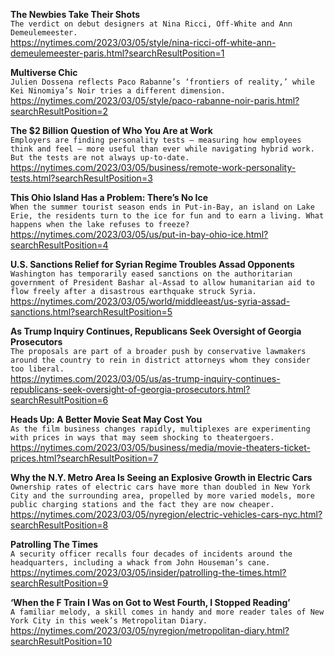 **The Newbies Take Their Shots**\
`The verdict on debut designers at Nina Ricci, Off-White and Ann Demeulemeester.`\
https://nytimes.com/2023/03/05/style/nina-ricci-off-white-ann-demeulemeester-paris.html?searchResultPosition=1

**Multiverse Chic**\
`Julien Dossena reflects Paco Rabanne’s ‘frontiers of reality,’ while Kei Ninomiya’s Noir tries a different dimension.`\
https://nytimes.com/2023/03/05/style/paco-rabanne-noir-paris.html?searchResultPosition=2

**The $2 Billion Question of Who You Are at Work**\
`Employers are finding personality tests — measuring how employees think and feel — more useful than ever while navigating hybrid work. But the tests are not always up-to-date.`\
https://nytimes.com/2023/03/05/business/remote-work-personality-tests.html?searchResultPosition=3

**This Ohio Island Has a Problem: There’s No Ice**\
`When the summer tourist season ends in Put-in-Bay, an island on Lake Erie, the residents turn to the ice for fun and to earn a living. What happens when the lake refuses to freeze?`\
https://nytimes.com/2023/03/05/us/put-in-bay-ohio-ice.html?searchResultPosition=4

**U.S. Sanctions Relief for Syrian Regime Troubles Assad Opponents**\
`Washington has temporarily eased sanctions on the authoritarian government of President Bashar al-Assad to allow humanitarian aid to flow freely after a disastrous earthquake struck Syria.`\
https://nytimes.com/2023/03/05/world/middleeast/us-syria-assad-sanctions.html?searchResultPosition=5

**As Trump Inquiry Continues, Republicans Seek Oversight of Georgia Prosecutors**\
`The proposals are part of a broader push by conservative lawmakers around the country to rein in district attorneys whom they consider too liberal.`\
https://nytimes.com/2023/03/05/us/as-trump-inquiry-continues-republicans-seek-oversight-of-georgia-prosecutors.html?searchResultPosition=6

**Heads Up: A Better Movie Seat May Cost You**\
`As the film business changes rapidly, multiplexes are experimenting with prices in ways that may seem shocking to theatergoers.`\
https://nytimes.com/2023/03/05/business/media/movie-theaters-ticket-prices.html?searchResultPosition=7

**Why the N.Y. Metro Area Is Seeing an Explosive Growth in Electric Cars**\
`Ownership rates of electric cars have more than doubled in New York City and the surrounding area, propelled by more varied models, more public charging stations and the fact they are now cheaper.`\
https://nytimes.com/2023/03/05/nyregion/electric-vehicles-cars-nyc.html?searchResultPosition=8

**Patrolling The Times**\
`A security officer recalls four decades of incidents around the headquarters, including a whack from John Houseman’s cane.`\
https://nytimes.com/2023/03/05/insider/patrolling-the-times.html?searchResultPosition=9

**‘When the F Train I Was on Got to West Fourth, I Stopped Reading’**\
`A familiar melody, a skill comes in handy and more reader tales of New York City in this week’s Metropolitan Diary.`\
https://nytimes.com/2023/03/05/nyregion/metropolitan-diary.html?searchResultPosition=10

